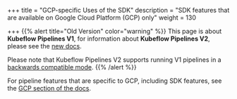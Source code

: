 +++
title = "GCP-specific Uses of the SDK"
description = "SDK features that are available on Google Cloud Platform (GCP) only"
weight = 130
                    
+++
{{% alert title="Old Version" color="warning" %}}
This page is about __Kubeflow Pipelines V1__, for information about __Kubeflow Pipelines V2__, please see the [new docs](/docs/components/pipelines).

Please note that Kubeflow Pipelines V2 supports running V1 pipelines in a [backwards compatible mode](/docs/components/pipelines/user-guides/migration).
{{% /alert %}}

For pipeline features that are specific to GCP, including SDK features, see the 
[GCP section of the docs](/docs/gke/pipelines/).
